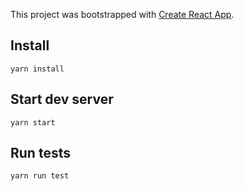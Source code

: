 This project was bootstrapped with [Create React App](https://github.com/facebookincubator/create-react-app).

## Install

```
yarn install
```

## Start dev server

```
yarn start
```

## Run tests

```
yarn run test
```
